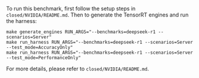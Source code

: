 To run this benchmark, first follow the setup steps in `closed/NVIDIA/README.md`. Then to generate the TensorRT engines and run the harness:

```
make generate_engines RUN_ARGS="--benchmarks=deepseek-r1 --scenarios=Server"
make run_harness RUN_ARGS="--benchmarks=deepseek-r1 --scenarios=Server --test_mode=AccuracyOnly"
make run_harness RUN_ARGS="--benchmarks=deepseek-r1 --scenarios=Server --test_mode=PerformanceOnly"
```

For more details, please refer to `closed/NVIDIA/README.md`.